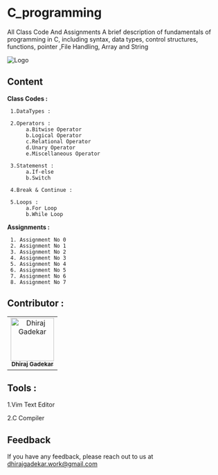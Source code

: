 # C_programming
All Class Code And Assignments
A brief description of fundamentals of programming in C, including syntax, data types, control structures, functions, pointer ,File Handling, Array and String


![Logo](https://imageconindia.com/courses/media/top-banner/course/c_banner.jpg)



## Content
**Class Codes :**

     1.DataTypes :
     
     2.Operators :
          a.Bitwise Operator
          b.Logical Operator
          c.Relational Operator
          d.Unary Operator
          e.Miscellaneous Operator
          
     3.Statemenst :
          a.If-else
          b.Switch
          
     4.Break & Continue :    
     
     5.Loops :
          a.For Loop
          b.While Loop
          
          
**Assignments :**

     1. Assignment No 0
     2. Assignment No 1
     3. Assignment No 2
     4. Assignment No 3
     5. Assignment No 4
     6. Assignment No 5
     7. Assignment No 6
     8. Assignment No 7

## Contributor :  

<table>
  <tr>
    <td align="center"><a href="https://github.com/DhirajGadekar"><img src="https://avatars.githubusercontent.com/u/111908836?v=4" width="100px;" alt="Dhiraj Gadekar"/><br/><sub><b>Dhiraj Gadekar</b></sub></a><br/>
</tr>
</table>



## Tools :

1.Vim Text Editor

2.C Compiler

## Feedback

If you have any feedback, please reach out to us at dhirajgadekar.work@gmail.com
